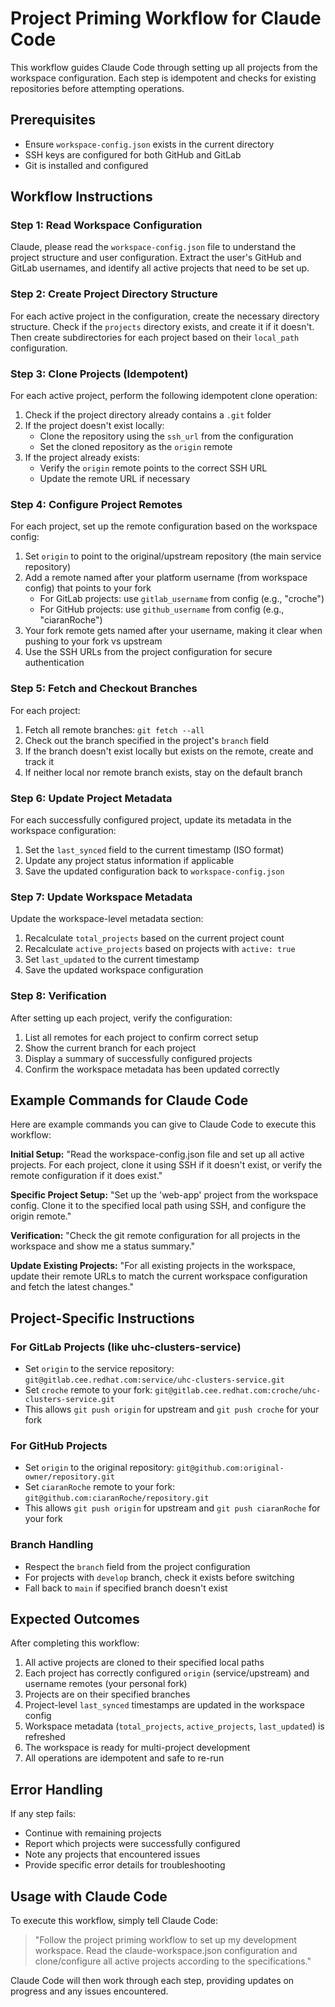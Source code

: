 # Project Priming Workflow for Claude Code

This workflow guides Claude Code through setting up all projects from the workspace configuration. Each step is idempotent and checks for existing repositories before attempting operations.

## Prerequisites

- Ensure `workspace-config.json` exists in the current directory
- SSH keys are configured for both GitHub and GitLab
- Git is installed and configured

## Workflow Instructions

### Step 1: Read Workspace Configuration

Claude, please read the `workspace-config.json` file to understand the project structure and user configuration. Extract the user's GitHub and GitLab usernames, and identify all active projects that need to be set up.

### Step 2: Create Project Directory Structure

For each active project in the configuration, create the necessary directory structure. Check if the `projects` directory exists, and create it if it doesn't. Then create subdirectories for each project based on their `local_path` configuration.

### Step 3: Clone Projects (Idempotent)

For each active project, perform the following idempotent clone operation:

1. Check if the project directory already contains a `.git` folder
2. If the project doesn't exist locally:
   - Clone the repository using the `ssh_url` from the configuration
   - Set the cloned repository as the `origin` remote
3. If the project already exists:
   - Verify the `origin` remote points to the correct SSH URL
   - Update the remote URL if necessary

### Step 4: Configure Project Remotes

For each project, set up the remote configuration based on the workspace config:

1. Set `origin` to point to the original/upstream repository (the main service repository)
2. Add a remote named after your platform username (from workspace config) that points to your fork
   - For GitLab projects: use `gitlab_username` from config (e.g., "croche")
   - For GitHub projects: use `github_username` from config (e.g., "ciaranRoche")
3. Your fork remote gets named after your username, making it clear when pushing to your fork vs upstream
4. Use the SSH URLs from the project configuration for secure authentication

### Step 5: Fetch and Checkout Branches

For each project:

1. Fetch all remote branches: `git fetch --all`
2. Check out the branch specified in the project's `branch` field
3. If the branch doesn't exist locally but exists on the remote, create and track it
4. If neither local nor remote branch exists, stay on the default branch

### Step 6: Update Project Metadata

For each successfully configured project, update its metadata in the workspace configuration:

1. Set the `last_synced` field to the current timestamp (ISO format)
2. Update any project status information if applicable
3. Save the updated configuration back to `workspace-config.json`

### Step 7: Update Workspace Metadata

Update the workspace-level metadata section:

1. Recalculate `total_projects` based on the current project count
2. Recalculate `active_projects` based on projects with `active: true`
3. Set `last_updated` to the current timestamp
4. Save the updated workspace configuration

### Step 8: Verification

After setting up each project, verify the configuration:

1. List all remotes for each project to confirm correct setup
2. Show the current branch for each project
3. Display a summary of successfully configured projects
4. Confirm the workspace metadata has been updated correctly

## Example Commands for Claude Code

Here are example commands you can give to Claude Code to execute this workflow:

**Initial Setup:**
"Read the workspace-config.json file and set up all active projects. For each project, clone it using SSH if it doesn't exist, or verify the remote configuration if it does exist."

**Specific Project Setup:**
"Set up the 'web-app' project from the workspace config. Clone it to the specified local path using SSH, and configure the origin remote."

**Verification:**
"Check the git remote configuration for all projects in the workspace and show me a status summary."

**Update Existing Projects:**
"For all existing projects in the workspace, update their remote URLs to match the current workspace configuration and fetch the latest changes."

## Project-Specific Instructions

### For GitLab Projects (like uhc-clusters-service)
- Set `origin` to the service repository: `git@gitlab.cee.redhat.com:service/uhc-clusters-service.git`
- Set `croche` remote to your fork: `git@gitlab.cee.redhat.com:croche/uhc-clusters-service.git`
- This allows `git push origin` for upstream and `git push croche` for your fork

### For GitHub Projects  
- Set `origin` to the original repository: `git@github.com:original-owner/repository.git`
- Set `ciaranRoche` remote to your fork: `git@github.com:ciaranRoche/repository.git`
- This allows `git push origin` for upstream and `git push ciaranRoche` for your fork

### Branch Handling
- Respect the `branch` field from the project configuration
- For projects with `develop` branch, check it exists before switching
- Fall back to `main` if specified branch doesn't exist

## Expected Outcomes

After completing this workflow:

1. All active projects are cloned to their specified local paths
2. Each project has correctly configured `origin` (service/upstream) and username remotes (your personal fork)
3. Projects are on their specified branches
4. Project-level `last_synced` timestamps are updated in the workspace config
5. Workspace metadata (`total_projects`, `active_projects`, `last_updated`) is refreshed
6. The workspace is ready for multi-project development
7. All operations are idempotent and safe to re-run

## Error Handling

If any step fails:
- Continue with remaining projects
- Report which projects were successfully configured
- Note any projects that encountered issues
- Provide specific error details for troubleshooting

## Usage with Claude Code

To execute this workflow, simply tell Claude Code:

> "Follow the project priming workflow to set up my development workspace. Read the claude-workspace.json configuration and clone/configure all active projects according to the specifications."

Claude Code will then work through each step, providing updates on progress and any issues encountered.